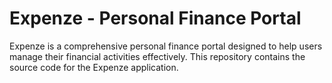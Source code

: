 # Expenze - Personal Finance Portal

Expenze is a comprehensive personal finance portal designed to help users manage their financial activities effectively. This repository contains the source code for the Expenze application.
